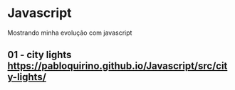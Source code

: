 # Javascript
 Mostrando minha evolução com javascript

## 01 - **city lights**  https://pabloquirino.github.io/Javascript/src/city-lights/

